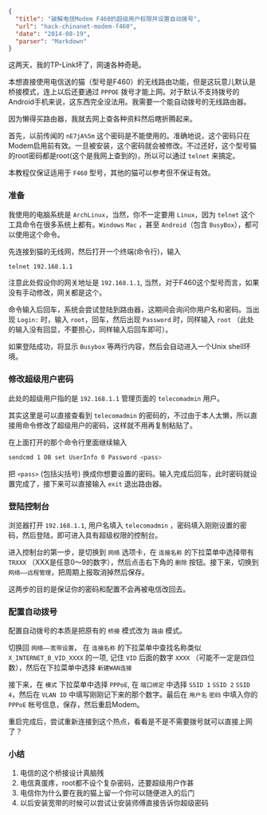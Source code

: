 ```json
{
  "title": "破解电信Modem F460的超级用户权限并设置自动拨号",
  "url": "hack-chinanet-modem-f460",
  "date": "2014-08-19",
  "parser": "Markdown"
}
```


这两天，我的TP-Link坏了，网速各种奇葩。

本想直接使用电信送的猫（型号是F460）的无线路由功能，但是这玩意儿默认是桥接模式，连上以后还要通过 `PPPOE` 拨号才能上网。对于默认不支持拨号的Android手机来说，这东西完全没法用。我需要一个能自动拨号的无线路由器。

因为懒得买路由器，我就去网上查各种资料然后瞎折腾起来。

<!--more-->

首先，以前传闻的 `nE7jA%5m` 这个密码是不能使用的。准确地说，这个密码只在Modem启用前有效。一旦被安装，这个密码就会被修改。不过还好，这个型号猫的root密码都是root(这个是我网上查到的)，所以可以通过 `telnet` 来搞定。

本教程仅保证适用于 `F460` 型号，其他的猫可以参考但不保证有效。

### 准备

我使用的电脑系统是 `ArchLinux`，当然，你不一定要用 `Linux`，因为 `telnet` 这个工具命令在很多系统上都有。`Windows` `Mac` ，甚至 `Android`（包含 `BusyBox`），都可以使用这个命令。

先连接到猫的无线网，然后打开一个终端(命令行)，输入

```sh
telnet 192.168.1.1
```

注意此处假设你的网关地址是 `192.168.1.1`, 当然，对于F460这个型号而言，如果没有手动修改，网关都是这个。

命令输入后回车，系统会尝试登陆到路由器，这期间会询问你用户名和密码。当出现 `Login:` 时，输入 `root`，回车，然后出现 `Password` 时，同样输入 `root` （此处的输入没有回显，不要担心，同样输入后回车即可）。

如果登陆成功，将显示 `Busybox` 等两行内容，然后会自动进入一个Unix shell环境。

### 修改超级用户密码

此处的超级用户指的是 `192.168.1.1` 管理页面的 `telecomadmin` 用户。

其实这里是可以直接查看到 `telecomadmin` 的密码的，不过由于本人太懒，所以直接用命令修改了超级用户的密码，这样就不用再复制粘贴了。

在上面打开的那个命令行里面继续输入

```sh
sendcmd 1 DB set UserInfo 0 Password <pass>
```

把 `<pass>` (包括尖括号) 换成你想要设置的密码。输入完成后回车，此时密码就设置完成了，接下来可以直接输入 `exit` 退出路由器。

### 登陆控制台

浏览器打开 `192.168.1.1`, 用户名填入 `telecomadmin` ，密码填入刚刚设置的密码，然后登陆，即可进入具有超级权限的控制台。

进入控制台的第一步，是切换到 `网络` 选项卡，在 `连接名称` 的下拉菜单中选择带有 `TRXXX` （XXX是任意0～9的数字），然后点击右下角的 `删除` 按钮。接下来，切换到 `网络——远程管理`，把周期上报取消掉然后保存。

这两步的目的是保证你的密码和配置不会再被电信改回去。

### 配置自动拨号

配置自动拨号的本质是把原有的 `桥接` 模式改为 `路由` 模式。

切换回 `网络——宽带设置`， 在 `连接名称` 的下拉菜单中查找名称类似 `X_INTERNET_B_VID_XXXX` 的一项, 记住 `VID` 后面的数字 `XXXX` （可能不一定是四位数），然后在下拉菜单中选择 `新建WAN连接`

接下来，在 `模式` 下拉菜单中选择 `PPPoE`, 在 `端口绑定` 中选择 `SSID 1` `SSID 2` `SSID 4`，然后在 `VLAN ID` 中填写刚刚记下来的那个数字。最后在 `用户名` `密码` 中填入你的 `PPPoE` 帐号信息，保存，然后重启Modem。

重启完成后，尝试重新连接到这个热点，看看是不是不需要拨号就可以直接上网了？

### 小结

1. 电信的这个桥接设计真脑残
2. 电信真蛋疼，root都不设个复杂密码，还要超级用户作甚
3. 电信你为什么要在我的猫上留一个你可以随便进入的后门
4. 以后安装宽带的时候可以尝试让安装师傅直接告诉你超级密码
